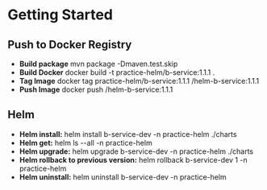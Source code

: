 # Getting Started

## Push to Docker Registry
* **Build package** mvn package -Dmaven.test.skip
* **Build Docker** docker build -t practice-helm/b-service:1.1.1 .
* **Tag Image** docker tag practice-helm/b-service:1.1.1 <repo>/helm-b-service:1.1.1
* **Push Image** docker push <repo>/helm-b-service:1.1.1

## Helm
* **Helm install:** helm install b-service-dev -n practice-helm ./charts
* **Helm get:** helm ls --all -n practice-helm
* **Helm upgrade:** helm upgrade b-service-dev -n practice-helm ./charts
* **Helm rollback to previous version:** helm rollback b-service-dev 1 -n practice-helm
* **Helm uninstall:** helm uninstall b-service-dev -n practice-helm
